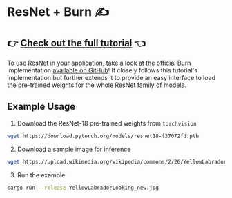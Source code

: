 # ResNet + Burn ✍️

## **👉 [Check out the full tutorial](https://dev.to/laggui/transitioning-from-pytorch-to-burn-45m) 👈**

To use ResNet in your application, take a look at the official Burn implementation
[available on GitHub](https://github.com/tracel-ai/models/tree/main/resnet-burn)! It closely follows
this tutorial's implementation but further extends it to provide an easy interface to load the
pre-trained weights for the whole ResNet family of models.

## Example Usage

1. Download the ResNet-18 pre-trained weights from `torchvision`

```sh
wget https://download.pytorch.org/models/resnet18-f37072fd.pth
```

2. Download a sample image for inference

```sh
wget https://upload.wikimedia.org/wikipedia/commons/2/26/YellowLabradorLooking_new.jpg
```

3. Run the example

```sh
cargo run --release YellowLabradorLooking_new.jpg
```
